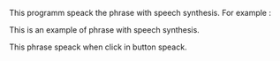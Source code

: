 This programm speack the phrase with speech synthesis.
For example :

This is an example of phrase with speech synthesis.

This phrase speack when click in button speack.
